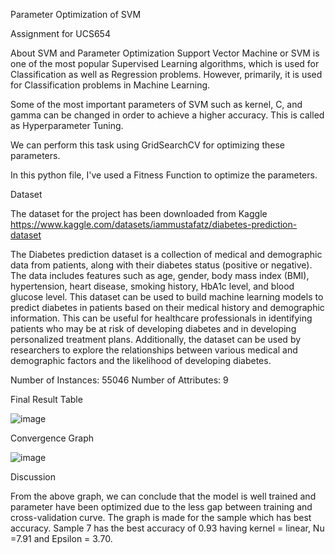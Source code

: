 Parameter Optimization of SVM

Assignment for UCS654

About SVM and Parameter Optimization
Support Vector Machine or SVM is one of the most popular Supervised Learning algorithms, which is used for Classification as well as Regression problems. However, primarily, it is used for Classification problems in Machine Learning.

Some of the most important parameters of SVM such as kernel, C, and gamma can be changed in order to achieve a higher accuracy. This is called as Hyperparameter Tuning.

We can perform this task using GridSearchCV for optimizing these parameters.

In this python file, I've used a Fitness Function to optimize the parameters.


Dataset

The dataset for the project has been downloaded from Kaggle
https://www.kaggle.com/datasets/iammustafatz/diabetes-prediction-dataset

The Diabetes prediction dataset is a collection of medical and demographic data from patients, along with their diabetes status (positive or negative). The data includes features such as age, gender, body mass index (BMI), hypertension, heart disease, smoking history, HbA1c level, and blood glucose level. This dataset can be used to build machine learning models to predict diabetes in patients based on their medical history and demographic information. This can be useful for healthcare professionals in identifying patients who may be at risk of developing diabetes and in developing personalized treatment plans. Additionally, the dataset can be used by researchers to explore the relationships between various medical and demographic factors and the likelihood of developing diabetes.

Number of Instances: 55046
Number of Attributes: 9

Final Result Table

![image](https://user-images.githubusercontent.com/90766447/233329508-6f256d53-b5cf-43d4-b513-7c4e820e15e3.png)

Convergence Graph

![image](https://user-images.githubusercontent.com/90766447/233329695-62b74291-f4af-4632-832d-b93e61bcff4a.png)

Discussion

From the above graph, we can conclude that the model is well trained and parameter have been optimized due to the less gap between training and cross-validation curve.
The graph is made for the sample which has best accuracy. Sample 7 has the best accuracy of 0.93 having kernel = linear, Nu =7.91	 and Epsilon = 3.70.


